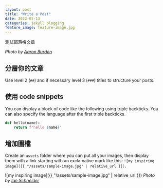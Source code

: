 ```yaml
---
layout: post
title: "Write a Post"
date: 2022-05-13
categories: jekyll blogging
feature_image: feature-image.jpg
---
```


測試部落格文章

_Photo by [Aaron Burden](https://unsplash.com/@aaronburden)_

## 分層你的文章

Use level 2 (`##`) and if necessary level 3 (`###`) titles to structure your posts.

## 使用 code snippets

You can display a block of code like the following using triple backticks.
You can also specify the language after the first triple backticks.

```python
def hello(name):
    return f'hello {name}'
```

## 增加圖檔

Create an `assets` folder where you can put all your images,
then display them with a link starting with an exclamative mark like this:
`![my inspiring image]({{ "/assets/sample-image.jpg" | relative_url }})`.

![my inspiring image]({{ "/assets/sample-image.jpg" | relative_url }})
_Photo by [Ian Schneider](https://unsplash.com/@goian)_
